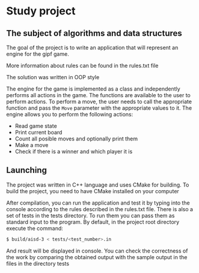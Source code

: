 # Study project
## The subject of algorithms and data structures

The goal of the project is to write an application that will represent an engine for the gipf game.

More information about rules can be found in the rules.txt file

The solution was written in OOP style

The engine for the game is implemented as a class and independently performs all actions in the game. The functions are available to the user to perform actions. To perform a move, the user needs to call the appropriate function and pass the `Move` parameter with the appropriate values to it. The engine allows you to perform the following actions:
* Read game state
* Print current board
* Count all posible moves and optionally print them
* Make a move
* Check if there is a winner and which player it is


## Launching

The project was written in C++ language and uses CMake for building. To build the project, you need to have CMake installed on your computer

After compilation, you can run the application and test it by typing into the console according to the rules described in the rules.txt file. There is also a set of tests in the tests directory. To run them you can pass them as standard input to the program. By default, in the project root directory execute the command:
```bash
$ build/aisd-3 < tests/<test_number>.in
```
And result will be displayed in console. You can check the correctness of the work by comparing the obtained output with the sample output in the files in the directory tests